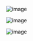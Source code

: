 ![image](https://github-readme-stats.vercel.app/api/top-langs/?username=jordongarcia&layout=compact)

![image](https://github-readme-stats.vercel.app/api?username=jordongarcia&theme=midnight-purple&show_icons=true)

![image](https://user-images.githubusercontent.com/65333956/109900219-d998e700-7c4b-11eb-98a9-ea177b2584c7.png)
